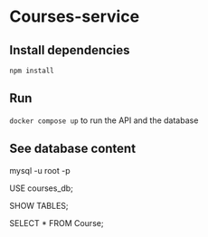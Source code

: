 # Courses-service

## Install dependencies

`npm install`

## Run

`docker compose up` to run the API and the database

## See database content

mysql -u root -p

USE courses_db;

SHOW TABLES;

SELECT * FROM Course;